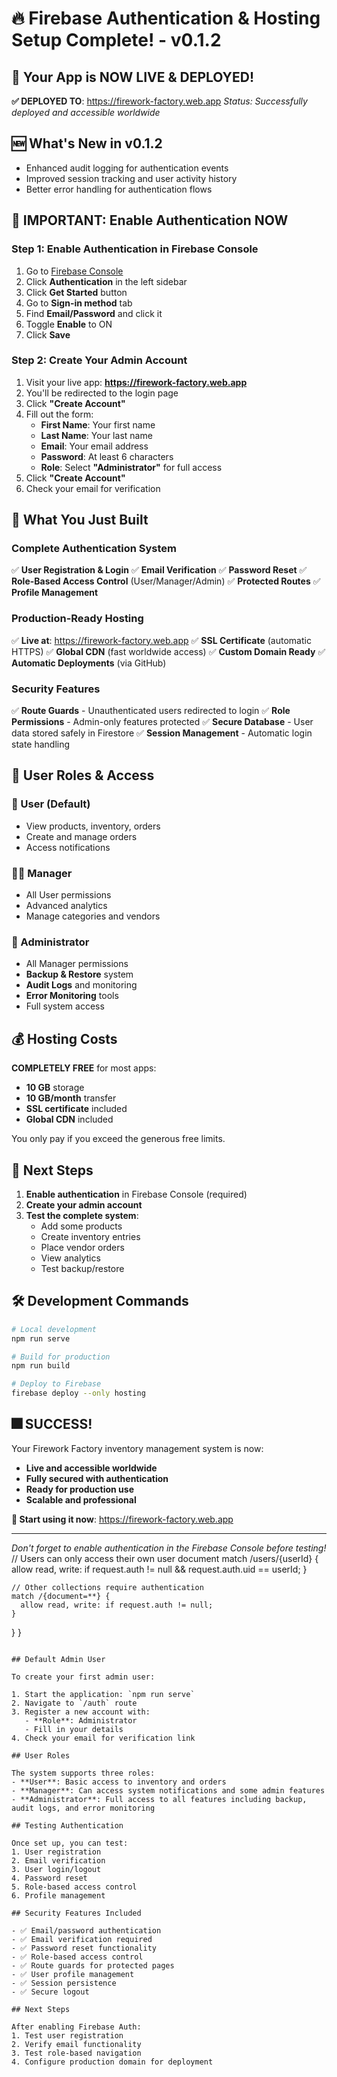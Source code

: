 # 🔥 Firebase Authentication & Hosting Setup Complete! - v0.1.2

## 🎉 Your App is NOW LIVE & DEPLOYED!

**✅ DEPLOYED TO**: https://firework-factory.web.app
*Status: Successfully deployed and accessible worldwide*

## 🆕 What's New in v0.1.2
- Enhanced audit logging for authentication events
- Improved session tracking and user activity history
- Better error handling for authentication flows

## 🚨 IMPORTANT: Enable Authentication NOW

### Step 1: Enable Authentication in Firebase Console
1. Go to [Firebase Console](https://console.firebase.google.com/project/firework-factory)
2. Click **Authentication** in the left sidebar
3. Click **Get Started** button
4. Go to **Sign-in method** tab
5. Find **Email/Password** and click it
6. Toggle **Enable** to ON
7. Click **Save**

### Step 2: Create Your Admin Account
1. Visit your live app: **https://firework-factory.web.app**
2. You'll be redirected to the login page
3. Click **"Create Account"**
4. Fill out the form:
   - **First Name**: Your first name
   - **Last Name**: Your last name
   - **Email**: Your email address
   - **Password**: At least 6 characters
   - **Role**: Select **"Administrator"** for full access
5. Click **"Create Account"**
6. Check your email for verification

## 🎯 What You Just Built

### Complete Authentication System
✅ **User Registration & Login**
✅ **Email Verification** 
✅ **Password Reset**
✅ **Role-Based Access Control** (User/Manager/Admin)
✅ **Protected Routes**
✅ **Profile Management**

### Production-Ready Hosting
✅ **Live at**: https://firework-factory.web.app
✅ **SSL Certificate** (automatic HTTPS)
✅ **Global CDN** (fast worldwide access)
✅ **Custom Domain Ready**
✅ **Automatic Deployments** (via GitHub)

### Security Features
✅ **Route Guards** - Unauthenticated users redirected to login
✅ **Role Permissions** - Admin-only features protected
✅ **Secure Database** - User data stored safely in Firestore
✅ **Session Management** - Automatic login state handling

## 🔐 User Roles & Access

### 👤 User (Default)
- View products, inventory, orders
- Create and manage orders
- Access notifications

### 👨‍💼 Manager  
- All User permissions
- Advanced analytics
- Manage categories and vendors

### 👑 Administrator
- All Manager permissions  
- **Backup & Restore** system
- **Audit Logs** and monitoring
- **Error Monitoring** tools
- Full system access

## 💰 Hosting Costs

**COMPLETELY FREE** for most apps:
- **10 GB** storage
- **10 GB/month** transfer
- **SSL certificate** included
- **Global CDN** included

You only pay if you exceed the generous free limits.

## 🚀 Next Steps

1. **Enable authentication** in Firebase Console (required)
2. **Create your admin account** 
3. **Test the complete system**:
   - Add some products
   - Create inventory entries
   - Place vendor orders
   - View analytics
   - Test backup/restore

## 🛠️ Development Commands

```bash
# Local development
npm run serve

# Build for production
npm run build  

# Deploy to Firebase
firebase deploy --only hosting
```

## 🎆 SUCCESS!

Your Firework Factory inventory management system is now:
- **Live and accessible worldwide**
- **Fully secured with authentication**
- **Ready for production use**
- **Scalable and professional**

**🔗 Start using it now**: https://firework-factory.web.app

---

*Don't forget to enable authentication in the Firebase Console before testing!*
    // Users can only access their own user document
    match /users/{userId} {
      allow read, write: if request.auth != null && request.auth.uid == userId;
    }
    
    // Other collections require authentication
    match /{document=**} {
      allow read, write: if request.auth != null;
    }
  }
}
```

## Default Admin User

To create your first admin user:

1. Start the application: `npm run serve`
2. Navigate to `/auth` route
3. Register a new account with:
   - **Role**: Administrator
   - Fill in your details
4. Check your email for verification link

## User Roles

The system supports three roles:
- **User**: Basic access to inventory and orders
- **Manager**: Can access system notifications and some admin features
- **Administrator**: Full access to all features including backup, audit logs, and error monitoring

## Testing Authentication

Once set up, you can test:
1. User registration
2. Email verification
3. User login/logout
4. Password reset
5. Role-based access control
6. Profile management

## Security Features Included

- ✅ Email/password authentication
- ✅ Email verification required
- ✅ Password reset functionality
- ✅ Role-based access control
- ✅ Route guards for protected pages
- ✅ User profile management
- ✅ Session persistence
- ✅ Secure logout

## Next Steps

After enabling Firebase Auth:
1. Test user registration
2. Verify email functionality
3. Test role-based navigation
4. Configure production domain for deployment
